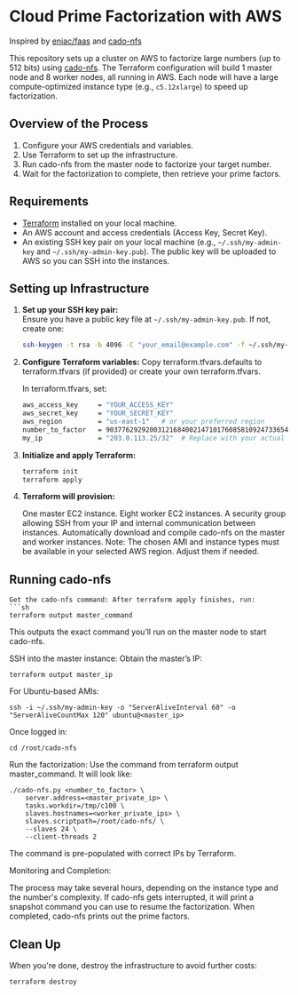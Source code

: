 # Cloud Prime Factorization with AWS

Inspired by [eniac/faas](https://github.com/eniac/faas) and [cado-nfs](https://gitlab.inria.fr/cado-nfs/cado-nfs)

This repository sets up a cluster on AWS to factorize large numbers (up to 512 bits) using [cado-nfs](https://gitlab.inria.fr/cado-nfs/cado-nfs/). The Terraform configuration will build 1 master node and 8 worker nodes, all running in AWS. Each node will have a large compute-optimized instance type (e.g., `c5.12xlarge`) to speed up factorization.

## Overview of the Process

1. Configure your AWS credentials and variables.
2. Use Terraform to set up the infrastructure.
3. Run cado-nfs from the master node to factorize your target number.
4. Wait for the factorization to complete, then retrieve your prime factors.

## Requirements

- [Terraform](https://www.terraform.io/) installed on your local machine.
- An AWS account and access credentials (Access Key, Secret Key).
- An existing SSH key pair on your local machine (e.g., `~/.ssh/my-admin-key` and `~/.ssh/my-admin-key.pub`). The public key will be uploaded to AWS so you can SSH into the instances.

## Setting up Infrastructure

1. **Set up your SSH key pair:**  
   Ensure you have a public key file at `~/.ssh/my-admin-key.pub`. If not, create one:
   ```sh
   ssh-keygen -t rsa -b 4096 -C "your_email@example.com" -f ~/.ssh/my-admin-key

2. **Configure Terraform variables:**
    Copy terraform.tfvars.defaults to terraform.tfvars (if provided) or create your own terraform.tfvars.

    In terraform.tfvars, set:
    ```sh
    aws_access_key     = "YOUR_ACCESS_KEY"
    aws_secret_key     = "YOUR_SECRET_KEY"
    aws_region         = "us-east-1"   # or your preferred region
    number_to_factor   = 90377629292003121684002147101760858109247336549001090677693
    my_ip              = "203.0.113.25/32"  # Replace with your actual public IP

3. **Initialize and apply Terraform:**
    ```sh
    terraform init
    terraform apply
    
4. **Terraform will provision:**

    One master EC2 instance.
    Eight worker EC2 instances.
    A security group allowing SSH from your IP and internal communication between instances.
    Automatically download and compile cado-nfs on the master and worker instances.
    Note: The chosen AMI and instance types must be available in your selected AWS region. Adjust them if needed.

## Running cado-nfs
    Get the cado-nfs command: After terraform apply finishes, run:
    ```sh
    terraform output master_command
    

This outputs the exact command you’ll run on the master node to start cado-nfs.

SSH into the master instance: Obtain the master’s IP:

    terraform output master_ip

For Ubuntu-based AMIs:

    ssh -i ~/.ssh/my-admin-key -o "ServerAliveInterval 60" -o "ServerAliveCountMax 120" ubuntu@<master_ip>

Once logged in:

    cd /root/cado-nfs

Run the factorization: Use the command from terraform output master_command. It will look like:

    ./cado-nfs.py <number_to_factor> \
        server.address=<master_private_ip> \
        tasks.workdir=/tmp/c100 \
        slaves.hostnames=<worker_private_ips> \
        slaves.scriptpath=/root/cado-nfs/ \
        --slaves 24 \
        --client-threads 2
The command is pre-populated with correct IPs by Terraform.

Monitoring and Completion:

The process may take several hours, depending on the instance type and the number's complexity.
If cado-nfs gets interrupted, it will print a snapshot command you can use to resume the factorization.
When completed, cado-nfs prints out the prime factors.

## Clean Up
When you're done, destroy the infrastructure to avoid further costs:

    terraform destroy